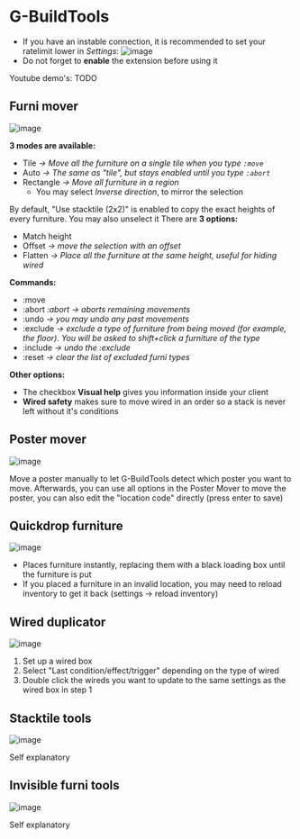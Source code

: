 # G-BuildTools
* If you have an instable connection, it is recommended to set your ratelimit lower in _Settings_: ![image](https://user-images.githubusercontent.com/36828922/125194599-46ec0280-e252-11eb-8b70-bcdc541b8e25.png)
* Do not forget to **enable** the extension before using it

Youtube demo's:
TODO

## Furni mover
![image](https://user-images.githubusercontent.com/36828922/125194835-4b64eb00-e253-11eb-8a41-01790e85666a.png)

**3 modes are available:**
* Tile _-> Move all the furniture on a single tile when you type ```:move```_
* Auto _-> The same as "tile", but stays enabled until you type ```:abort```_
* Rectangle _-> Move all furniture in a region_
   * You may select _Inverse direction_, to mirror the selection

By default, "Use stacktile (2x2)" is enabled to copy the exact heights of every furniture. You may also unselect it
There are **3 options:**
* Match height
* Offset _-> move the selection with an offset_
* Flatten _-> Place all the furniture at the same height, useful for hiding wired_

**Commands:**
* :move
* :abort _:abort -> aborts remaining movements_
* :undo _-> you may undo any past movements_
* :exclude _-> exclude a type of furniture from being moved (for example, the floor). You will be asked to shift+click a furniture of the type_
* :include _-> undo the :exclude_
* :reset _-> clear the list of excluded furni types_

**Other options:**
* The checkbox **Visual help** gives you information inside your client
* **Wired safety** makes sure to move wired in an order so a stack is never left without it's conditions


## Poster mover
![image](https://user-images.githubusercontent.com/36828922/125196834-a0a4fa80-e25b-11eb-9cd6-9abb4edccd45.png)

Move a poster manually to let G-BuildTools detect which poster you want to move. Afterwards, you can use all options in the Poster Mover to move the poster, you can also edit the "location code" directly (press enter to save)


## Quickdrop furniture
![image](https://user-images.githubusercontent.com/36828922/125194069-f2e01e80-e24f-11eb-9e15-793db389ddd3.png)

* Places furniture instantly, replacing them with a black loading box until the furniture is put
* If you placed a furniture in an invalid location, you may need to reload inventory to get it back (settings -> reload inventory)

## Wired duplicator
![image](https://user-images.githubusercontent.com/36828922/125194155-64b86800-e250-11eb-9b74-5fd9fd471968.png)

1. Set up a wired box
2. Select "Last condition/effect/trigger" depending on the type of wired
3. Double click the wireds you want to update to the same settings as the wired box in step 1

## Stacktile tools
![image](https://user-images.githubusercontent.com/36828922/125196911-e5309600-e25b-11eb-9a2e-452b40e7b0c8.png)

Self explanatory


## Invisible furni tools
![image](https://user-images.githubusercontent.com/36828922/125196925-f11c5800-e25b-11eb-9d61-aa43f1babd43.png)

Self explanatory


